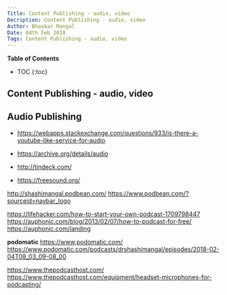 ```yaml
---
Title: Content Publishing - audio, video
Decription: Content Publishing - audio, video
Author: Bhaskar Mangal
Date: 04th Feb 2018
Tags: Content Publishing - audio, video
---
```


**Table of Contents**
* TOC
{:toc}


## Content Publishing - audio, video

## Audio Publishing
- https://webapps.stackexchange.com/questions/933/is-there-a-youtube-like-service-for-audio

- https://archive.org/details/audio
- http://tindeck.com/
- https://freesound.org/

http://shashimangal.podbean.com/
https://www.podbean.com/?sourceid=navbar_logo

https://lifehacker.com/how-to-start-your-own-podcast-1709798447
https://auphonic.com/blog/2013/02/07/how-to-podcast-for-free/
https://auphonic.com/landing

**podomatic**
https://www.podomatic.com/
https://www.podomatic.com/podcasts/drshashimangal/episodes/2018-02-04T08_03_09-08_00


https://www.thepodcasthost.com/
https://www.thepodcasthost.com/equipment/headset-microphones-for-podcasting/